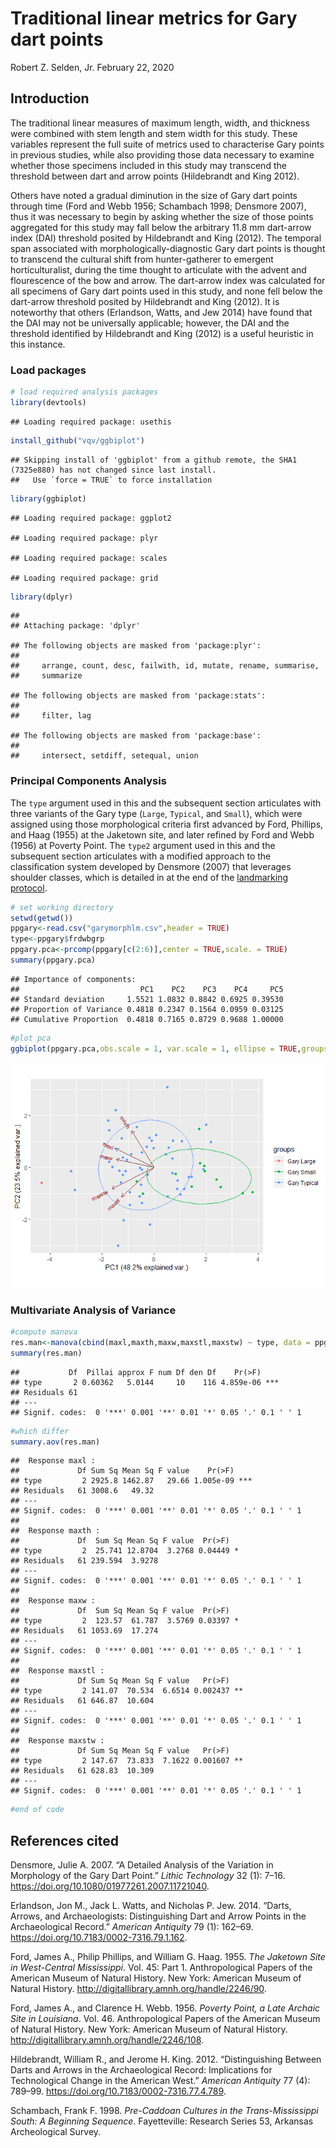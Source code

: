 Traditional linear metrics for Gary dart points
================
Robert Z. Selden, Jr.
February 22, 2020

## Introduction

The traditional linear measures of maximum length, width, and thickness
were combined with stem length and stem width for this study. These
variables represent the full suite of metrics used to characterise Gary
points in previous studies, while also providing those data necessary to
examine whether those specimens included in this study may transcend the
threshold between dart and arrow points (Hildebrandt and King 2012).

Others have noted a gradual diminution in the size of Gary dart points
through time (Ford and Webb 1956; Schambach 1998; Densmore 2007), thus
it was necessary to begin by asking whether the size of those points
aggregated for this study may fall below the arbitrary 11.8 mm
dart-arrow index (DAI) threshold posited by Hildebrandt and King (2012).
The temporal span associated with morphologically-diagnostic Gary dart
points is thought to transcend the cultural shift from hunter-gatherer
to emergent horticulturalist, during the time thought to articulate with
the advent and flourescence of the bow and arrow. The dart-arrow index
was calculated for all specimens of Gary dart points used in this study,
and none fell below the dart-arrow threshold posited by Hildebrandt and
King (2012). It is noteworthy that others (Erlandson, Watts, and Jew
2014) have found that the DAI may not be universally applicable;
however, the DAI and the threshold identified by Hildebrandt and King
(2012) is a useful heuristic in this instance.

### Load packages

``` r
# load required analysis packages
library(devtools)
```

    ## Loading required package: usethis

``` r
install_github("vqv/ggbiplot")
```

    ## Skipping install of 'ggbiplot' from a github remote, the SHA1 (7325e880) has not changed since last install.
    ##   Use `force = TRUE` to force installation

``` r
library(ggbiplot)
```

    ## Loading required package: ggplot2

    ## Loading required package: plyr

    ## Loading required package: scales

    ## Loading required package: grid

``` r
library(dplyr)
```

    ## 
    ## Attaching package: 'dplyr'

    ## The following objects are masked from 'package:plyr':
    ## 
    ##     arrange, count, desc, failwith, id, mutate, rename, summarise,
    ##     summarize

    ## The following objects are masked from 'package:stats':
    ## 
    ##     filter, lag

    ## The following objects are masked from 'package:base':
    ## 
    ##     intersect, setdiff, setequal, union

### Principal Components Analysis

The `type` argument used in this and the subsequent section articulates
with three variants of the Gary type (`Large`, `Typical`, and `Small`),
which were assigned using those morphological criteria first advanced by
Ford, Phillips, and Haag (1955) at the Jaketown site, and later refined
by Ford and Webb (1956) at Poverty Point. The `type2` argument used in
this and the subsequent section articulates with a modified approach to
the classification system developed by Densmore (2007) that leverages
shoulder classes, which is detailed in at the end of the [landmarking
protocol](landmarking-protocol.md).

``` r
# set working directory
setwd(getwd())
ppgary<-read.csv("garymorphlm.csv",header = TRUE)
type<-ppgary$frdwbgrp
ppgary.pca<-prcomp(ppgary[c(2:6)],center = TRUE,scale. = TRUE)
summary(ppgary.pca)
```

    ## Importance of components:
    ##                           PC1    PC2    PC3    PC4     PC5
    ## Standard deviation     1.5521 1.0832 0.8842 0.6925 0.39530
    ## Proportion of Variance 0.4818 0.2347 0.1564 0.0959 0.03125
    ## Cumulative Proportion  0.4818 0.7165 0.8729 0.9688 1.00000

``` r
#plot pca
ggbiplot(ppgary.pca,obs.scale = 1, var.scale = 1, ellipse = TRUE,groups = type)
```

![](linear-metrics_files/figure-gfm/pca-1.png)<!-- -->

### Multivariate Analysis of Variance

``` r
#compute manova
res.man<-manova(cbind(maxl,maxth,maxw,maxstl,maxstw) ~ type, data = ppgary)
summary(res.man)
```

    ##           Df  Pillai approx F num Df den Df    Pr(>F)    
    ## type       2 0.60362   5.0144     10    116 4.859e-06 ***
    ## Residuals 61                                             
    ## ---
    ## Signif. codes:  0 '***' 0.001 '**' 0.01 '*' 0.05 '.' 0.1 ' ' 1

``` r
#which differ
summary.aov(res.man)
```

    ##  Response maxl :
    ##             Df Sum Sq Mean Sq F value    Pr(>F)    
    ## type         2 2925.8 1462.87   29.66 1.005e-09 ***
    ## Residuals   61 3008.6   49.32                      
    ## ---
    ## Signif. codes:  0 '***' 0.001 '**' 0.01 '*' 0.05 '.' 0.1 ' ' 1
    ## 
    ##  Response maxth :
    ##             Df  Sum Sq Mean Sq F value  Pr(>F)  
    ## type         2  25.741 12.8704  3.2768 0.04449 *
    ## Residuals   61 239.594  3.9278                  
    ## ---
    ## Signif. codes:  0 '***' 0.001 '**' 0.01 '*' 0.05 '.' 0.1 ' ' 1
    ## 
    ##  Response maxw :
    ##             Df  Sum Sq Mean Sq F value  Pr(>F)  
    ## type         2  123.57  61.787  3.5769 0.03397 *
    ## Residuals   61 1053.69  17.274                  
    ## ---
    ## Signif. codes:  0 '***' 0.001 '**' 0.01 '*' 0.05 '.' 0.1 ' ' 1
    ## 
    ##  Response maxstl :
    ##             Df Sum Sq Mean Sq F value   Pr(>F)   
    ## type         2 141.07  70.534  6.6514 0.002437 **
    ## Residuals   61 646.87  10.604                    
    ## ---
    ## Signif. codes:  0 '***' 0.001 '**' 0.01 '*' 0.05 '.' 0.1 ' ' 1
    ## 
    ##  Response maxstw :
    ##             Df Sum Sq Mean Sq F value   Pr(>F)   
    ## type         2 147.67  73.833  7.1622 0.001607 **
    ## Residuals   61 628.83  10.309                    
    ## ---
    ## Signif. codes:  0 '***' 0.001 '**' 0.01 '*' 0.05 '.' 0.1 ' ' 1

``` r
#end of code
```

## References cited

<div id="refs" class="references">

<div id="ref-RN20874">

Densmore, Julie A. 2007. “A Detailed Analysis of the Variation in
Morphology of the Gary Dart Point.” *Lithic Technology* 32 (1): 7–16.
<https://doi.org/10.1080/01977261.2007.11721040>.

</div>

<div id="ref-RN20880">

Erlandson, Jon M., Jack L. Watts, and Nicholas P. Jew. 2014. “Darts,
Arrows, and Archaeologists: Distinguishing Dart and Arrow Points in the
Archaeological Record.” *American Antiquity* 79 (1): 162–69.
<https://doi.org/10.7183/0002-7316.79.1.162>.

</div>

<div id="ref-RN20899">

Ford, James A., Philip Phillips, and William G. Haag. 1955. *The
Jaketown Site in West-Central Mississippi*. Vol. 45: Part 1.
Anthropological Papers of the American Museum of Natural History. New
York: American Museum of Natural History.
<http://digitallibrary.amnh.org/handle/2246/90>.

</div>

<div id="ref-RN20898">

Ford, James A., and Clarence H. Webb. 1956. *Poverty Point, a Late
Archaic Site in Louisiana*. Vol. 46. Anthropological Papers of the
American Museum of Natural History. New York: American Museum of Natural
History. <http://digitallibrary.amnh.org/handle/2246/108>.

</div>

<div id="ref-RN20881">

Hildebrandt, William R., and Jerome H. King. 2012. “Distinguishing
Between Darts and Arrows in the Archaeological Record: Implications for
Technological Change in the American West.” *American Antiquity* 77 (4):
789–99. <https://doi.org/10.7183/0002-7316.77.4.789>.

</div>

<div id="ref-RN3132">

Schambach, Frank F. 1998. *Pre-Caddoan Cultures in the Trans-Mississippi
South: A Beginning Sequence*. Fayetteville: Research Series 53, Arkansas
Archeological Survey.

</div>

</div>
